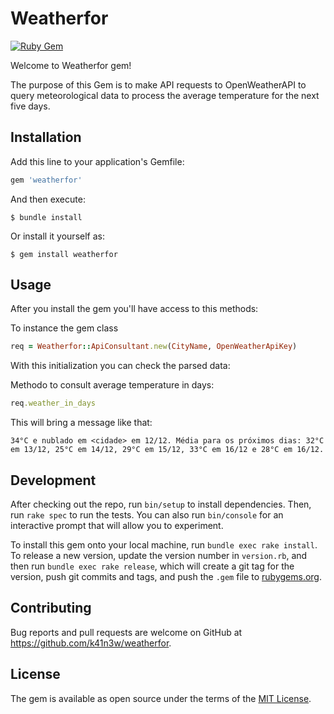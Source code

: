 # Weatherfor

[![Ruby Gem](https://github.com/k41n3w/weatherfor/actions/workflows/gem-push.yml/badge.svg)](https://github.com/k41n3w/weatherfor/actions/workflows/gem-push.yml)

Welcome to Weatherfor gem! 

The purpose of this Gem is to make API requests to OpenWeatherAPI to query meteorological data to process the average temperature for the next five days.

## Installation

Add this line to your application's Gemfile:

```ruby
gem 'weatherfor'
```

And then execute:

    $ bundle install

Or install it yourself as:

    $ gem install weatherfor

## Usage

After you install the gem you'll have access to this methods:

To instance the gem class
```ruby
req = Weatherfor::ApiConsultant.new(CityName, OpenWeatherApiKey)
```

With this initialization you can check the parsed data:

Methodo to consult average temperature in days:
```ruby
req.weather_in_days
```

This will bring a message like that:

    34°C e nublado em <cidade> em 12/12. Média para os próximos dias: 32°C em 13/12, 25°C em 14/12, 29°C em 15/12, 33°C em 16/12 e 28°C em 16/12.

## Development

After checking out the repo, run `bin/setup` to install dependencies. Then, run `rake spec` to run the tests. You can also run `bin/console` for an interactive prompt that will allow you to experiment.

To install this gem onto your local machine, run `bundle exec rake install`. To release a new version, update the version number in `version.rb`, and then run `bundle exec rake release`, which will create a git tag for the version, push git commits and tags, and push the `.gem` file to [rubygems.org](https://rubygems.org).

## Contributing

Bug reports and pull requests are welcome on GitHub at https://github.com/k41n3w/weatherfor.


## License

The gem is available as open source under the terms of the [MIT License](https://opensource.org/licenses/MIT).
